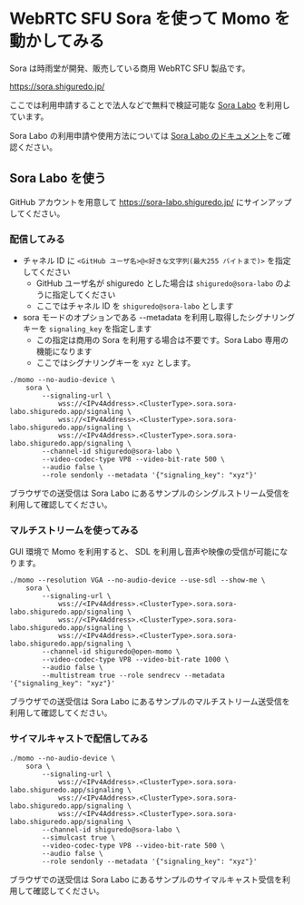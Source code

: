 # WebRTC SFU Sora を使って Momo を動かしてみる

Sora は時雨堂が開発、販売している商用 WebRTC SFU 製品です。

https://sora.shiguredo.jp/

ここでは利用申請することで法人などで無料で検証可能な [Sora Labo](https://sora-labo.shiguredo.jp/) を利用しています。

Sora Labo の利用申請や使用方法については [Sora Labo のドキュメント](https://github.com/shiguredo/sora-labo-doc)をご確認ください。

## Sora Labo を使う

GitHub アカウントを用意して https://sora-labo.shiguredo.jp/ にサインアップしてください。

### 配信してみる

- チャネル ID に `<GitHub ユーザ名>@<好きな文字列(最大255 バイトまで)>` を指定してください
    - GitHub ユーザ名が shiguredo とした場合は `shiguredo@sora-labo` のように指定してください
    - ここではチャネル ID を `shiguredo@sora-labo` とします
- sora モードのオプションである --metadata を利用し取得したシグナリングキーを `signaling_key` を指定します
    - この指定は商用の Sora を利用する場合は不要です。Sora Labo 専用の機能になります
    - ここではシグナリングキーを `xyz` とします。

```shell
./momo --no-audio-device \
    sora \
        --signaling-url \
            wss://<IPv4Address>.<ClusterType>.sora.sora-labo.shiguredo.app/signaling \
            wss://<IPv4Address>.<ClusterType>.sora.sora-labo.shiguredo.app/signaling \
            wss://<IPv4Address>.<ClusterType>.sora.sora-labo.shiguredo.app/signaling \
        --channel-id shiguredo@sora-labo \
        --video-codec-type VP8 --video-bit-rate 500 \
        --audio false \
        --role sendonly --metadata '{"signaling_key": "xyz"}'
```

ブラウザでの送受信は Sora Labo にあるサンプルのシングルストリーム受信を利用して確認してください。

### マルチストリームを使ってみる

GUI 環境で Momo を利用すると、 SDL を利用し音声や映像の受信が可能になります。

```shell
./momo --resolution VGA --no-audio-device --use-sdl --show-me \
    sora \
        --signaling-url \
            wss://<IPv4Address>.<ClusterType>.sora.sora-labo.shiguredo.app/signaling \
            wss://<IPv4Address>.<ClusterType>.sora.sora-labo.shiguredo.app/signaling \
            wss://<IPv4Address>.<ClusterType>.sora.sora-labo.shiguredo.app/signaling \
        --channel-id shiguredo@open-momo \
        --video-codec-type VP8 --video-bit-rate 1000 \
        --audio false \
        --multistream true --role sendrecv --metadata '{"signaling_key": "xyz"}'
```

ブラウザでの送受信は Sora Labo にあるサンプルのマルチストリーム送受信を利用して確認してください。

### サイマルキャストで配信してみる

```shell
./momo --no-audio-device \
    sora \
        --signaling-url \
            wss://<IPv4Address>.<ClusterType>.sora.sora-labo.shiguredo.app/signaling \
            wss://<IPv4Address>.<ClusterType>.sora.sora-labo.shiguredo.app/signaling \
            wss://<IPv4Address>.<ClusterType>.sora.sora-labo.shiguredo.app/signaling \
        --channel-id shiguredo@sora-labo \
        --simulcast true \
        --video-codec-type VP8 --video-bit-rate 500 \
        --audio false \
        --role sendonly --metadata '{"signaling_key": "xyz"}'
```

ブラウザでの送受信は Sora Labo にあるサンプルのサイマルキャスト受信を利用して確認してください。


